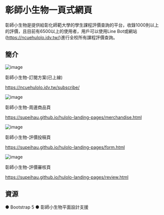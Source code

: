 # 彰師小生物一頁式網頁

彰師小生物是提供給彰化師範大學的學生課程評價查詢的平台，收錄1000則以上的評價，且目前有6500以上的使用者，用戶可以使用Line Bot或網站(https://ncuehulolo.idv.tw/)進行全校所有課程評價查詢。

## 簡介

![image](https://user-images.githubusercontent.com/98528149/205682757-4cd4c8a6-9a4f-42b8-854d-affd92d3cb79.png)

彰師小生物-訂閱方案(已上線)

https://ncuehulolo.idv.tw/subscribe/


![image](https://user-images.githubusercontent.com/98528149/205683070-d60fe10d-2cfd-4996-be1f-834f16800ed9.png)

彰師小生物-周邊商品頁

https://supeihau.github.io/hulolo-landing-pages/merchandise.html

![image](https://user-images.githubusercontent.com/98528149/205683176-3688db6b-f174-44b8-addc-6b532d6db072.png)

彰師小生物-評價投稿頁

https://supeihau.github.io/hulolo-landing-pages/form.html

![image](https://user-images.githubusercontent.com/98528149/205683390-758ae50e-b757-4f8d-ae06-2c4ebe161694.png)

彰師小生物-評價審核頁

https://supeihau.github.io/hulolo-landing-pages/review.html


## 資源
● Bootstrap 5
● 彰師小生物平面設計支援

